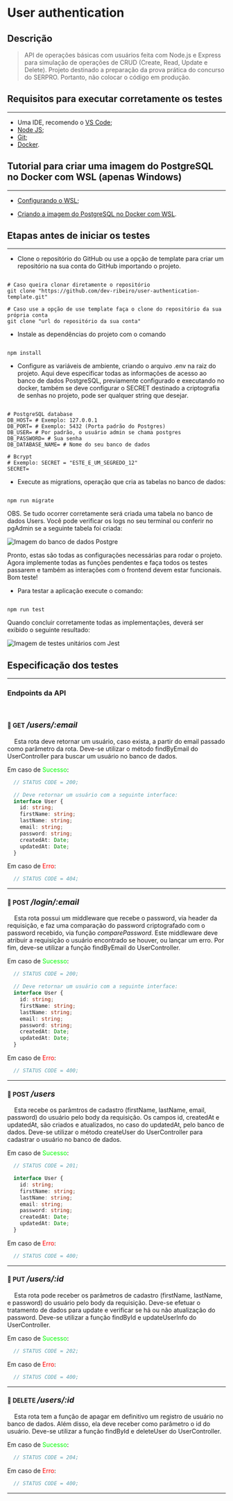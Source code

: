# User authentication

## Descrição

> API de operações básicas com usuários feita com Node.js e Express para simulação de operações de CRUD (Create, Read, Update e Delete). Projeto destinado a preparação da prova prática do concurso do SERPRO. Portanto, não colocar o código em produção.

## Requisitos para executar corretamente os testes

---

- Uma IDE, recomendo o [VS Code](https://code.visualstudio.com/);
- [Node JS](https://nodejs.org/en);
- [Git](https://git-scm.com/downloads);
- [Docker](https://www.docker.com/products/docker-desktop/).

## Tutorial para criar uma imagem do PostgreSQL no Docker com WSL (apenas Windows)

---

- [Configurando o WSL](https://learn.microsoft.com/en-us/windows/wsl/install);

- [Criando a imagem do PostgreSQL no Docker com WSL](https://towardsdatascience.com/local-development-set-up-of-postgresql-with-docker-c022632f13ea).

## Etapas antes de iniciar os testes

---

- Clone o repositório do GitHub ou use a opção de template para criar um repositório na sua conta do GitHub importando o projeto.

```shell

# Caso queira clonar diretamente o repositório
git clone "https://github.com/dev-ribeiro/user-authentication-template.git"

# Caso use a opção de use template faça o clone do repositório da sua própria conta
git clone "url do repositório da sua conta"

```

- Instale as dependências do projeto com o comando

```shell

npm install

```

- Configure as variáveis de ambiente, criando o arquivo .env na raiz do projeto. Aqui deve especificar todas as informações de acesso ao banco de dados PostgreSQL, previamente configurado e executando no docker, também se deve configurar o SECRET destinado a criptografia de senhas no projeto, pode ser qualquer string que desejar.

```shell

# PostgreSQL database
DB_HOST= # Exemplo: 127.0.0.1
DB_PORT= # Exemplo: 5432 (Porta padrão do Postgres)
DB_USER= # Por padrão, o usuário admin se chama postgres
DB_PASSWORD= # Sua senha
DB_DATABASE_NAME= # Nome do seu banco de dados

# Bcrypt
# Exemplo: SECRET = "ESTE_E_UM_SEGREDO_12"
SECRET=

```

- Execute as migrations, operação que cria as tabelas no banco de dados:

```shell

npm run migrate

```

OBS. Se tudo ocorrer corretamente será criada uma tabela no banco de dados Users. Você pode verificar os logs no seu terminal ou conferir no pgAdmin se a seguinte tabela foi criada:

![Imagem do banco de dados Postgre](.github/db.png)

Pronto, estas são todas as configurações necessárias para rodar o projeto. Agora implemente todas as funções pendentes e faça todos os testes passarem e também as interações com o frontend devem estar funcionais. Bom teste!

- Para testar a aplicação execute o comando:

```shell

npm run test

```

Quando concluir corretamente todas as implementações, deverá ser exibido o seguinte resultado:

![Imagem de testes unitários com Jest](.github/tests.png)

## Especificação dos testes

---

### Endpoints da API

<br/>

#### 🔹 GET <span style="font-style: italic; font-size: 18px">/users/:email</span>

<div>

  <p style="text-indent: 16px">Esta rota deve retornar um usuário, caso exista, a partir do email passado como parâmetro da rota. Deve-se utilizar o método findByEmail do UserController para buscar um usuário no banco de dados.</p>

  <p>
    Em caso de <span style="color: #00FF00">Sucesso</span>:
  </p>

  ```typescript
    // STATUS CODE = 200;

    // Deve retornar um usuário com a seguinte interface:
    interface User {
      id: string;
      firstName: string;
      lastName: string;
      email: string;
      password: string;
      createdAt: Date;
      updatedAt: Date;
    }
  ```

  <p>
    Em caso de <span style="color: #FF0000">Erro</span>:
  </p>

  ```typescript
    // STATUS CODE = 404;
  ```

</div>

---

#### 🔹 POST <span style="font-style: italic; font-size: 18px">/login/:email</span>

<div>

  <p style="text-indent: 16px">Esta rota possui um middleware que recebe o password, via header da requisição, e faz uma comparação do password criptografado com o password recebido, via função <span style="font-style: italic">comparePassword</span>. Este middleware deve atribuir a requisição o usuário encontrado se houver, ou lançar um erro. Por fim, deve-se utilizar a função findByEmail do UserController.</p>

  <p>
    Em caso de <span style="color: #00FF00">Sucesso</span>:
  </p>

  ```typescript
    // STATUS CODE = 200;

    // Deve retornar um usuário com a seguinte interface:
    interface User {
      id: string;
      firstName: string;
      lastName: string;
      email: string;
      password: string;
      createdAt: Date;
      updatedAt: Date;
    }
  ```

  <p>
    Em caso de <span style="color: #FF0000">Erro</span>:
  </p>

  ```typescript
    // STATUS CODE = 400;
  ```

</div>

---

#### 🔹 POST <span style="font-style: italic; font-size: 18px">/users</span>

<div>

  <p style="text-indent: 16px">Esta recebe os parâmtros de cadastro (firstName, lastName, email, password) do usuário pelo body da requisição. Os campos id, createdAt e updatedAt, são criados e atualizados, no caso do updatedAt, pelo banco de dados. Deve-se utilizar o método createUser do UserController para cadastrar o usuário no banco de dados.</p>

  <p>
    Em caso de <span style="color: #00FF00">Sucesso</span>:
  </p>

  ```typescript
    // STATUS CODE = 201;

    interface User {
      id: string;
      firstName: string;
      lastName: string;
      email: string;
      password: string;
      createdAt: Date;
      updatedAt: Date;
    }
  ```

  <p>
    Em caso de <span style="color: #FF0000">Erro</span>:
  </p>

  ```typescript
    // STATUS CODE = 400;
  ```

</div>

---

#### 🔹 PUT <span style="font-style: italic; font-size: 18px">/users/:id</span>

<div>

  <p style="text-indent: 16px">Esta rota pode receber os parâmetros de cadastro (firstName, lastName, e password) do usuário pelo body da requisição. Deve-se efetuar o tratamento de dados para update e verificar se há ou não atualização do password. Deve-se utilizar a função findById e updateUserInfo do UserController.</p>

  <p>
    Em caso de <span style="color: #00FF00">Sucesso</span>:
  </p>

  ```typescript
    // STATUS CODE = 202;
  ```

  <p>
    Em caso de <span style="color: #FF0000">Erro</span>:
  </p>

  ```typescript
    // STATUS CODE = 400;
  ```

</div>

---

#### 🔹 DELETE <span style="font-style: italic; font-size: 18px">/users/:id</span>

<div>

  <p style="text-indent: 16px">Esta rota tem a função de apagar em definitivo um registro de usuário no banco de dados. Além disso, ela deve receber como parâmetro o id do usuário. Deve-se utilizar a função findById e deleteUser do UserController.</p>

  <p>
    Em caso de <span style="color: #00FF00">Sucesso</span>:
  </p>

  ```typescript
    // STATUS CODE = 204;
  ```

  <p>
    Em caso de <span style="color: #FF0000">Erro</span>:
  </p>

  ```typescript
    // STATUS CODE = 400;
  ```

</div>

---
